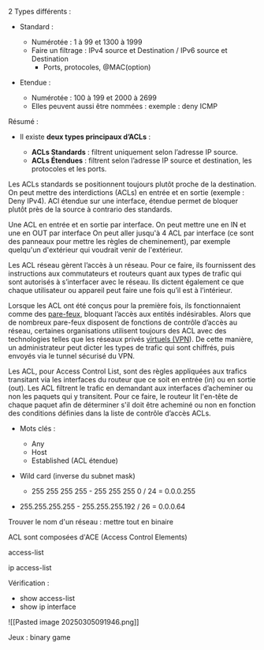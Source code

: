 

2 Types différents :
- Standard : 
	- Numérotée : 1 à 99 et 1300 à 1999
	- Faire un filtrage : IPv4 source et Destination / IPv6 source et Destination
		- Ports, protocoles, @MAC(option)


- Etendue :
	- Numérotée : 100 à 199 et 2000 à 2699
	- Elles peuvent aussi être nommées : exemple : deny ICMP

Résumé :
- Il existe **deux types principaux d’ACLs** :

	- **ACLs Standards** : filtrent uniquement selon l’adresse IP source.
	- **ACLs Étendues** : filtrent selon l’adresse IP source et destination, les protocoles et les ports.


Les ACLs standards se positionnent toujours plutôt proche de la destination.
On peut mettre des interdictions (ACLs) en entrée et en sortie (exemple : Deny IPv4).
ACl étendue sur une interface, étendue permet de bloquer plutôt près de la source à contrario des standards.

Une ACL en entrée et en sortie par interface.
On peut mettre une en IN et une en OUT par interface
On peut aller jusqu'à 4 ACL par interface (ce sont des panneaux pour mettre les règles de cheminement), par exemple quelqu'un d'extérieur qui voudrait venir de l'extérieur.

Les ACL réseau gèrent l’accès à un réseau. Pour ce faire, ils fournissent des instructions aux commutateurs et routeurs quant aux types de trafic qui sont autorisés à s’interfacer avec le réseau. Ils dictent également ce que chaque utilisateur ou appareil peut faire une fois qu’il est à l’intérieur.

Lorsque les ACL ont été conçus pour la première fois, ils fonctionnaient comme des [pare-feux](https://www.fortinet.com/fr/resources/cyberglossary/how-does-a-firewall-work), bloquant l’accès aux entités indésirables. Alors que de nombreux pare-feux disposent de fonctions de contrôle d’accès au réseau, certaines organisations utilisent toujours des ACL avec des technologies telles que les réseaux privés [virtuels (VPN](https://www.fortinet.com/fr/resources/cyberglossary/what-is-a-vpn)). De cette manière, un administrateur peut dicter les types de trafic qui sont chiffrés, puis envoyés via le tunnel sécurisé du VPN.

Les ACL, pour Access Control List, sont des règles appliquées aux trafics transitant via les interfaces du routeur que ce soit en entrée (in) ou en sortie (out). Les ACL filtrent le trafic en demandant aux interfaces d’acheminer ou non les paquets qui y transitent. Pour ce faire, le routeur lit l'en-tête de chaque paquet afin de déterminer s'il doit être acheminé ou non en fonction des conditions définies dans la liste de contrôle d’accès ACLs.


- Mots clés : 
	- Any
	- Host
	- Established (ACL étendue)

- Wild card (inverse du subnet mask)
	-  255 255 255 255 - 255 255 255 0 / 24
	= 0.0.0.255
- 255.255.255.255 - 255.255.255.192 / 26
	= 0.0.0.64


Trouver le nom d'un réseau : mettre tout en binaire

ACL sont composées d'ACE (Access Control Elements)

access-list

ip access-list

Vérification :
- show access-list
- show ip interface

![[Pasted image 20250305091946.png]]


Jeux : binary game

 